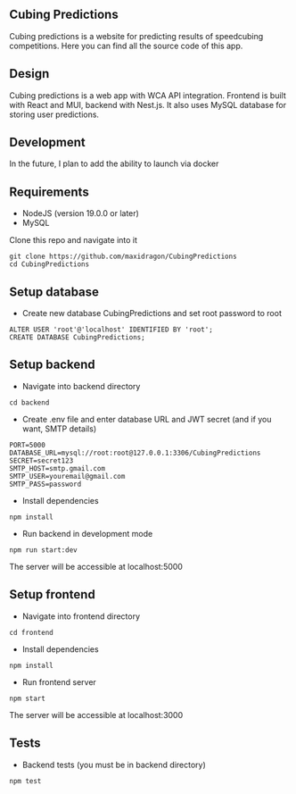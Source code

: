 ## Cubing Predictions

Cubing predictions is a website for predicting results of speedcubing competitions. Here you can find all the source code of this app. 

## Design

Cubing predictions is a web app with WCA API integration. Frontend is built with React and MUI, backend with Nest.js. It also uses MySQL database for storing user predictions.

## Development

In the future, I plan to add the ability to launch via docker

## Requirements
- NodeJS (version 19.0.0 or later)
- MySQL

Clone this repo and navigate into it
  ```
  git clone https://github.com/maxidragon/CubingPredictions
  cd CubingPredictions
  ```

## Setup database
- Create new database CubingPredictions and set root password to root
```
ALTER USER 'root'@'localhost' IDENTIFIED BY 'root';
CREATE DATABASE CubingPredictions;
```

## Setup backend

- Navigate into backend directory
```
cd backend
```
- Create .env file and enter database URL and JWT secret (and if you want, SMTP details)
```
PORT=5000
DATABASE_URL=mysql://root:root@127.0.0.1:3306/CubingPredictions
SECRET=secret123
SMTP_HOST=smtp.gmail.com
SMTP_USER=youremail@gmail.com
SMTP_PASS=password
```

- Install dependencies
```
npm install
```

- Run backend in development mode
```
npm run start:dev
```

The server will be accessible at localhost:5000

## Setup frontend
- Navigate into frontend directory
```
cd frontend
```

- Install dependencies
```
npm install
```

- Run frontend server
```
npm start
```
The server will be accessible at localhost:3000

## Tests

- Backend tests (you must be in backend directory)
```
npm test
```
